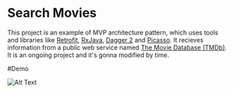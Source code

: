 # Search Movies
This project is an example of MVP architecture pattern, which uses tools and libraries like [Retrofit](http://square.github.io/retrofit/), [RxJava](http://reactivex.io/), [Dagger 2](https://google.github.io/dagger/) and [Picasso](http://square.github.io/picasso/). It recieves information from a public web service named [The Movie Database (TMDb)](https://www.themoviedb.org/). It is an ongoing project and it's gonna modified by time.

#Demo

![Alt Text](http://oveissi.ir/githubAssets/searchmovies.gif)
